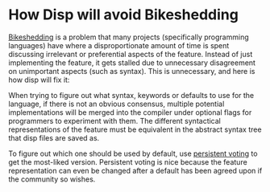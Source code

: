 # How Disp will avoid Bikeshedding
[Bikeshedding](https://thedecisionlab.com/biases/bikeshedding) is a problem that many projects (specifically programming languages) have where a disproportionate amount of time is spent discussing irrelevant or preferential aspects of the feature. Instead of just implementing the feature, it gets stalled due to unnecessary disagreement on unimportant aspects (such as syntax). This is unnecessary, and here is how disp will fix it:

When trying to figure out what syntax, keywords or defaults to use for the language, if there is not an obvious consensus, multiple potential implementations will be merged into the compiler under optional flags for programmers to experiment with them. The different syntactical representations of the feature must be equivalent in the abstract syntax tree that disp files are saved as.

To figure out which one should be used by default, use [persistent voting](https://hopefulpathway.blainehansen.me/persistent-voting) to get the most-liked version. Persistent voting is nice because the feature representation can even be changed after a default has been agreed upon if the community so wishes.